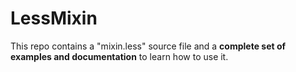 LessMixin
=========

This repo contains a "mixin.less" source file and a **complete set of examples and documentation** to learn how to use it.